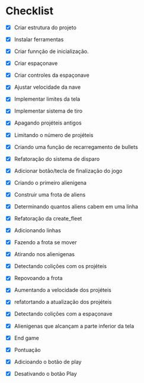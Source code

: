 # Checklist

 - [x] Criar estrutura do projeto
 - [x] Instalar ferramentas
 - [x] Criar funnção de inicialização.
 - [x] Criar espaçonave
 - [x] Criar controles da espaçonave
 - [x] Ajustar velocidade da nave
 - [x] Implementar limites da tela
 - [x] Implementar sistema de tiro
 - [x] Apagando projéteis antigos
 - [x] Limitando o número de projéteis
 - [x] Criando uma função de recarregamento de bullets
 - [x] Refatoração do sistema de disparo
 - [x] Adicionar botão/tecla de finalização do jogo
 - [x] Criando o primeiro alienigena
 - [x] Construir uma frota de aliens
 - [x] Determinando quantos aliens cabem em uma linha
 - [x] Refatoração da create_fleet
 - [x] Adicionando linhas
 - [x] Fazendo a frota se mover
 - [x] Atirando nos alienigenas
 - [x] Detectando colições com os projéteis
 - [x] Repovoando a frota
 - [x] Aumentando a velocidade dos projéteis
 - [x] refatortando a atualização dos projéteis
 - [x] Detectando colições com a espaçonave
 - [x] Alienigenas que alcançam a parte inferior da tela
 - [x] End game
 - [x] Pontuação
 - [x] Adicioando o botão de play
 - [x] Desativando o botão Play
 